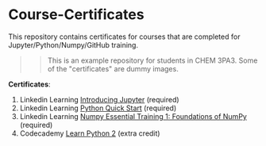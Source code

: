 # Course-Certificates
This repository contains certificates for courses that are completed for Jupyter/Python/Numpy/GitHub training. 

>> This is an example repository for students in CHEM 3PA3. Some of the "certificates" are dummy images.

**Certificates**:
1. Linkedin Learning [Introducing Jupyter](certificates/Jupyter.png?raw=True) (required)
2. Linkedin Learning [Python Quick Start](certificates/python.png) (required)
3. Linkedin Learning [Numpy Essential Training 1: Foundations of NumPy](certificates/numpy.png) (required)
4. Codecademy [Learn Python 2](certificates/codecademy.png) (extra credit)
